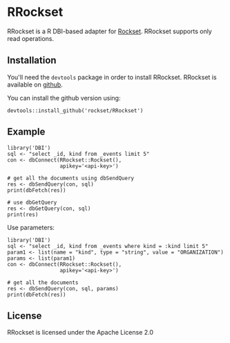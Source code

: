 # RRockset

RRockset is a R DBI-based adapter for [Rockset](https://rockset.com/). RRockset supports only read operations.

## Installation
You'll need the `devtools` package in order to install RRockset. RRockset is available on [github](https://github.com/rockset/RRockset).

You can install the github version using:
```
devtools::install_github('rockset/RRockset')
```

## Example

```
library('DBI')
sql <- "select _id, kind from _events limit 5"
con <- dbConnect(RRockset::Rockset(),
                 apikey='<api-key>')

# get all the documents using dbSendQuery
res <- dbSendQuery(con, sql)
print(dbFetch(res))

# use dbGetQuery
res <- dbGetQuery(con, sql)
print(res)
```

Use parameters:
```
library('DBI')
sql <- "select _id, kind from _events where kind = :kind limit 5"
param1 <- list(name = "kind", type = "string", value = "ORGANIZATION")
params <- list(param1)
con <- dbConnect(RRockset::Rockset(),
                 apikey='<api-key>')

# get all the documents
res <- dbSendQuery(con, sql, params)
print(dbFetch(res))
```

## License
RRockset is licensed under the Apache License 2.0


